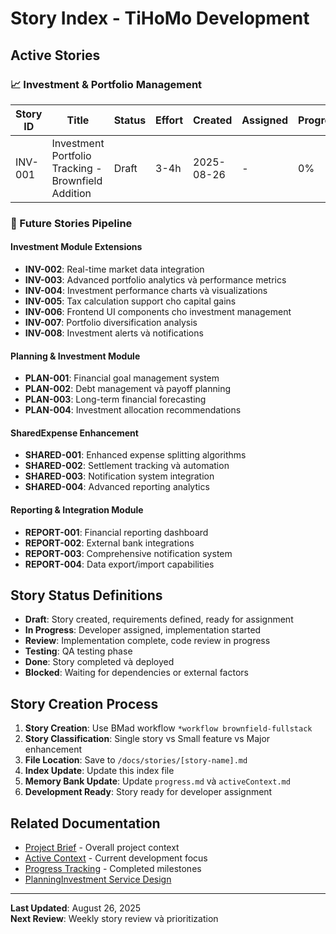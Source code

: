 # Story Index - TiHoMo Development

## Active Stories

### 📈 Investment & Portfolio Management

| Story ID | Title | Status | Effort | Created | Assigned | Progress |
|----------|-------|--------|---------|---------|----------|----------|
| INV-001 | Investment Portfolio Tracking - Brownfield Addition | Draft | 3-4h | 2025-08-26 | - | 0% |

### 🚀 Future Stories Pipeline

#### Investment Module Extensions
- **INV-002**: Real-time market data integration
- **INV-003**: Advanced portfolio analytics và performance metrics  
- **INV-004**: Investment performance charts và visualizations
- **INV-005**: Tax calculation support cho capital gains
- **INV-006**: Frontend UI components cho investment management
- **INV-007**: Portfolio diversification analysis
- **INV-008**: Investment alerts và notifications

#### Planning & Investment Module
- **PLAN-001**: Financial goal management system
- **PLAN-002**: Debt management và payoff planning
- **PLAN-003**: Long-term financial forecasting
- **PLAN-004**: Investment allocation recommendations

#### SharedExpense Enhancement
- **SHARED-001**: Enhanced expense splitting algorithms
- **SHARED-002**: Settlement tracking và automation  
- **SHARED-003**: Notification system integration
- **SHARED-004**: Advanced reporting analytics

#### Reporting & Integration Module
- **REPORT-001**: Financial reporting dashboard
- **REPORT-002**: External bank integrations
- **REPORT-003**: Comprehensive notification system
- **REPORT-004**: Data export/import capabilities

## Story Status Definitions

- **Draft**: Story created, requirements defined, ready for assignment
- **In Progress**: Developer assigned, implementation started
- **Review**: Implementation complete, code review in progress
- **Testing**: QA testing phase
- **Done**: Story completed và deployed
- **Blocked**: Waiting for dependencies or external factors

## Story Creation Process

1. **Story Creation**: Use BMad workflow `*workflow brownfield-fullstack`
2. **Story Classification**: Single story vs Small feature vs Major enhancement
3. **File Location**: Save to `/docs/stories/[story-name].md`  
4. **Index Update**: Update this index file
5. **Memory Bank Update**: Update `progress.md` và `activeContext.md`
6. **Development Ready**: Story ready for developer assignment

## Related Documentation

- [Project Brief](../memory-bank/projectbrief.md) - Overall project context
- [Active Context](../memory-bank/activeContext.md) - Current development focus
- [Progress Tracking](../memory-bank/progress.md) - Completed milestones
- [PlanningInvestment Service Design](../design-docs/06-backend-design/service-architecture/planninginvestment-service.md)

---

**Last Updated**: August 26, 2025  
**Next Review**: Weekly story review và prioritization
